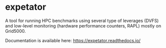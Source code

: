 # expetator

A tool for running HPC benchmarks using several type of leverages (DVFS) and low-level monitoring (hardware performance counters, RAPL) mostly on Grid5000.

Documentation is available here: https://expetator.readthedocs.io/
